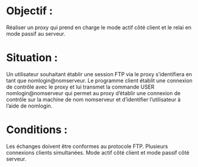 # Objectif :
Réaliser un proxy qui prend en charge le mode actif côté client et le relai en mode passif au serveur.

# Situation :
Un utilisateur souhaitant établir une session FTP via le proxy s’identifiera en tant que
nomlogin@nomserveur. Le programme client établit une connexion de contrôle avec le
proxy et lui transmet la commande USER nomlogin@nomserveur qui permet au proxy
d’établir une connexion de contrôle sur la machine de nom nomserveur et d’identifier
l’utilisateur à l’aide de nomlogin.

# Conditions :
Les échanges doivent être conformes au protocole FTP.
Plusieurs connexions clients simultanées.
Mode actif côté client et mode passif côté serveur.
